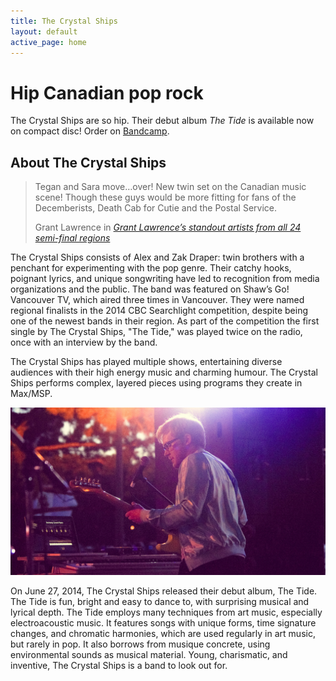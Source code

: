 ```yaml
---
title: The Crystal Ships
layout: default
active_page: home
---
```


<div class="box">
  <div class="box-content">
    <h1>Hip Canadian pop rock</h1>
    <p>
      The Crystal Ships are so hip. Their debut album <em>The Tide</em> is available now on compact disc! Order on <a href="https://thecrystalships.bandcamp.com" target="_blank">Bandcamp</a>.
    </p>
  </div>
</div>

## About The Crystal Ships

>Tegan and Sara move…over! New twin set on the Canadian music scene! Though these guys would be more fitting for fans of the Decemberists, Death Cab for Cutie and the Postal Service.
> <footer>Grant Lawrence in <a href="http://music.cbc.ca/#!/blogs/2014/4/Searchlight-2014-Grant-Lawrences-standout-artists-from-all-24-semi-final-regions" target="_blank"><cite title="Grant Lawrence’s standout artists from all 24 semi-final regions">Grant Lawrence’s standout artists from all 24 semi-final regions</cite></a></footer>

The Crystal Ships consists of Alex and Zak Draper: twin brothers with a penchant for experimenting with the pop genre. Their catchy hooks, poignant lyrics, and unique songwriting have led to recognition from media organizations and the public. The band was featured on Shaw’s Go! Vancouver TV, which aired three times in Vancouver. They were named regional finalists in the 2014 CBC Searchlight competition, despite being one of the newest bands in their region. As part of the competition the first single by The Crystal Ships, "The Tide," was played twice on the radio, once with an interview by the band.

The Crystal Ships has played multiple shows, entertaining diverse audiences with their high energy music and charming humour. The Crystal Ships performs complex, layered pieces using programs they create in Max/MSP.

![The Crystal Ships playing music at sunset](/assets/images/sunset-1280x680.jpg)

On June 27, 2014, The Crystal Ships released their debut album, The Tide. The Tide is fun, bright and easy to dance to, with surprising musical and lyrical depth. The Tide employs many techniques from art music, especially electroacoustic music. It features songs with unique forms, time signature changes, and chromatic harmonies, which are used regularly in art music, but rarely in pop. It also borrows from musique concrete, using environmental sounds as musical material. Young, charismatic, and inventive, The Crystal Ships is a band to look out for.
